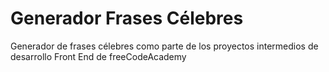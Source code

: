 # Generador Frases Célebres
Generador de frases célebres como parte de los proyectos intermedios de desarrollo Front End de freeCodeAcademy
